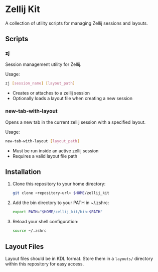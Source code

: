 # Zellij Kit

A collection of utility scripts for managing Zellij sessions and layouts.

## Scripts

### zj
Session management utility for Zellij.

Usage:
```bash
zj [session_name] [layout_path]
```

- Creates or attaches to a zellij session
- Optionally loads a layout file when creating a new session

### new-tab-with-layout
Opens a new tab in the current zellij session with a specified layout.

Usage:
```bash
new-tab-with-layout [layout_path]
```

- Must be run inside an active zellij session
- Requires a valid layout file path

## Installation

1. Clone this repository to your home directory:
   ```bash
   git clone <repository-url> $HOME/zellij_kit
   ```

2. Add the bin directory to your PATH in ~/.zshrc:
   ```bash
   export PATH="$HOME/zellij_kit/bin:$PATH"
   ```

3. Reload your shell configuration:
   ```bash
   source ~/.zshrc
   ```

## Layout Files

Layout files should be in KDL format. Store them in a `layouts/` directory within this repository for easy access.